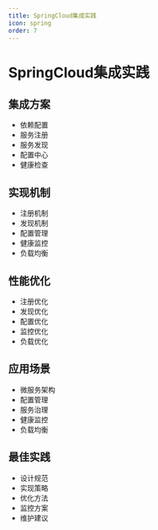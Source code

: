 ```yaml
---
title: SpringCloud集成实践
icon: spring
order: 7
---
```


# SpringCloud集成实践

## 集成方案
- 依赖配置
- 服务注册
- 服务发现
- 配置中心
- 健康检查

## 实现机制
- 注册机制
- 发现机制
- 配置管理
- 健康监控
- 负载均衡

## 性能优化
- 注册优化
- 发现优化
- 配置优化
- 监控优化
- 负载优化

## 应用场景
- 微服务架构
- 配置管理
- 服务治理
- 健康监控
- 负载均衡

## 最佳实践
- 设计规范
- 实现策略
- 优化方法
- 监控方案
- 维护建议
